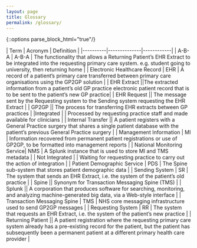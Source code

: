 ```yaml
---
layout: page
title: Glossary
permalink: /glossary/
---
```

{::options parse_block_html="true"/} 
<div class="glossary">
| Term     | Acronym      | Definition |
|----------|--------------|------------|
| A-B-A | A-B-A | The functionality that allows a Returning Patient’s EHR Extract to be integrated into the requesting primary care system. e.g. student going to university, then returning home |
| Electronic Healthcare Record | EHR | A record of a patient’s primary care transferred between primary care organisations using the GP2GP solution |
| EHR Extract ||The extracted information from a patient’s old GP practice electronic patient record that is to be sent to the patient’s new GP practice|
| EHR Request || The message sent by the Requesting system to the Sending system requesting the EHR Extract |
| GP2GP || The process for transferring EHR extracts between GP practices |
|Integrated | | Processed by requesting practice staff and made available for clinicians |
| Internal Transfer || A patient registers with a General Practice surgery that shares a single patient database with the patient’s previous General Practice surgery |
| Management Information | MI | Information recovered from permanent patient registrations or use of GP2GP, to be formatted into management reports |
| National Monitoring Service| NMS | A Splunk instance that is used to store MI and TMS metadata |
| Not Integrated | | Waiting for requesting practice to  carry out the action of integration |
| Patient Demographic Service | PDS | The Spine sub-system that stores patient demographic data |
| Sending System | SR | The system that sends an EHR Extract, i.e. the system of the patient’s old practice |
| Spine || Synonym for Transaction Messaging Spine (TMS) |
| Splunk || A corporation that produces software for searching, monitoring, and analyzing machine-generated big data, via a Web-style interface |
| Transaction Messaging Spine | TMS | NHS core messaging infrastructure used to send GP2GP messages |
| Requesting System | RR | The system that requests an EHR Extract, i.e. the system of the patient’s new practice |
| Returning Patient || A patient registration where the requesting primary care system already has a pre-existing record for the patient, but the patient has subsequently been a permanent patient at a different primary health care provider |

</div>


	

